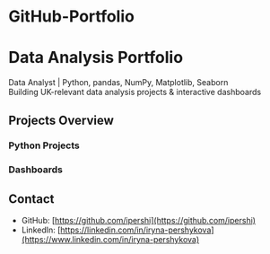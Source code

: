 # GitHub-Portfolio
# Data Analysis Portfolio

Data Analyst | Python, pandas, NumPy, Matplotlib, Seaborn  
Building UK-relevant data analysis projects & interactive dashboards  

## Projects Overview

### Python Projects
 

### Dashboards
 

## Contact
- GitHub: [https://github.com/ipershi](https://github.com/ipershi)
- LinkedIn: [https://linkedin.com/in/iryna-pershykova](https://www.linkedin.com/in/iryna-pershykova)
